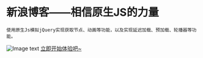 # 新浪博客——相信原生JS的力量
    使用原生Js模拟jQuery实现获取节点、动画等功能，以及实现延迟加载、预加载、轮播器等功能。
   ![Image text](https://github.com/lihao97/sinablog/blob/master/images/detail.gif)
   [立即开始体验吧~](https://lihao97.github.io/sinablog/)  
